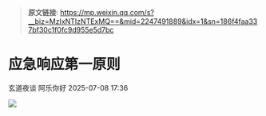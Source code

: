 > **原文链接**: https://mp.weixin.qq.com/s?__biz=MzIxNTIzNTExMQ==&mid=2247491889&idx=1&sn=186f4faa337bf30c1f0fc9d955e5d7bc

#  应急响应第一原则  
玄道夜谈  阿乐你好   2025-07-08 17:36  
  
![](https://mmbiz.qpic.cn/sz_mmbiz_jpg/TSe85rVGowAn72CnI2vsmcNWic4K0EoOPAjla9jSe8PdQS6lzmOO70kq93eLwmRAAOAjFW9UVWMZGPibCzaE8Adg/640?wxfrom=12&tp=wxpic&usePicPrefetch=1&wx_fmt=jpeg "")  
  
